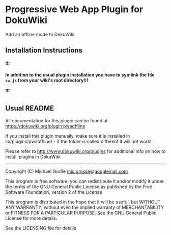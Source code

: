 # Progressive Web App Plugin for DokuWiki

Add an offline mode to DokuWiki

## Installation Instructions

❗❗❗

**In addition to the usual plugin installation you have to symlink the file `sw.js` from your wiki's root directory!!!**

❗❗❗

## Usual  README


All documentation for this plugin can be found at
https://dokuwiki.org/plugin:pwaoffline

If you install this plugin manually, make sure it is installed in
lib/plugins/pwaoffline/ - if the folder is called different it
will not work!

Please refer to http://www.dokuwiki.org/plugins for additional info
on how to install plugins in DokuWiki.

----
Copyright (C) Michael Große <mic.grosse@googlemail.com>

This program is free software; you can redistribute it and/or modify
it under the terms of the GNU General Public License as published by
the Free Software Foundation; version 2 of the License

This program is distributed in the hope that it will be useful,
but WITHOUT ANY WARRANTY; without even the implied warranty of
MERCHANTABILITY or FITNESS FOR A PARTICULAR PURPOSE.  See the
GNU General Public License for more details.

See the LICENSING file for details

